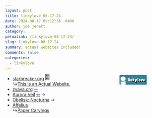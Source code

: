 ```yaml
---
layout: post
title: 𝚕𝚒𝚗𝚔𝚢𝚕𝚘𝚟𝚎 𝟶𝟾-𝟷𝟽-𝟸𝟺
date: 2024-08-17 09:12:36 -0400
author: joe jenett
category: 
permalink: /linkylove-08-17-24/
slug: linkylove-08-17-24
summary: actual websites included!
comments: false
categories:
  - linkylove
---
```

<span  class="iwt"><a style="position:relative;float:right;margin-right:48px;" title="i.webthings linkylove" href="https://iwebthings.joejenett.com/categories/#linkylove"><img src="/images//linkylove.png" alt="linkylove" width="88" height="31"></a></span>
<ul class="linkylove">
	<li><a title="Matthew Graybosch" href="https://starbreaker.org/">starbreaker.org</a> <a title="from the archives" href="https://dwt-archives.joejenett.com/"><img src="/images/select.png" alt="" style="margin-top:-3px;" height="20"></a><br>&#8618;<a title="This is an Actual Website." href="https://actualwebsite.org/">This is an Actual Website.</a> </li>
	<li><a title="sophia" href="https://zvava.org/">zvava.org</a>  <a title="source" href="https://weblog.anniegreens.lol/blogroll"><span style="color:blue;">&#8678;</span></a></li>
	<li><a title="Aurora Veil" href="https://auroraveil.org/">Aurora Veil</a>  <a title="source" href="https://taintedwings.xyz/"><span style="color:blue;">&#8678;</span></a>  <span title="led to site shown below">&#8594;</span></li>
	<li><a title="Sasha, Vizune.com" href="https://vizune.com/">Obelisk: Nocturna</a> <span title="led to site shown below">&#8594;</span></li>
	<li><a title="Lysianthus’s Creative Repository" href="https://affeli.us/">Affelius</a><br>&#8618;<a title="Introspection and a Character Study" href="https://papercarvings.lysianth.us/">Paper Carvings</a></li>
</ul>

<a href="https://brid.gy/publish/mastodon"></a>